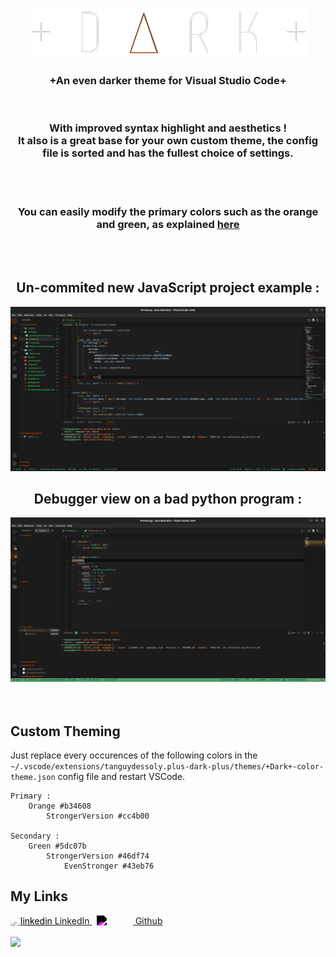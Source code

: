<p align="center">
	<a href="" rel="noopener">
	<img src="https://raw.githubusercontent.com/TanguyDessoly/plus-dark-plus/main/icons/+Dark+.png" alt="+Dark+ logo"></a>
</p>
<h3 align="center">+An even darker theme for Visual Studio Code+</h3></br>
<h3 align="center">With improved syntax highlight and aesthetics !</br> It also is a great base for your own custom theme, the config file is sorted and has the fullest choice of settings.</h3>

</br>
</br>
<h3 align="center">You can easily modify the primary colors such as the orange and green, as explained <a href="#custom">here</a> </h3></br>
</br>
<div align="center">
	<h2 align="center">Un-commited new JavaScript project example :</h2>
	<img src="https://raw.githubusercontent.com/TanguyDessoly/plus-dark-plus/main/examples/JavaScript.png">
</div>
<div align="center">
	<h2 align="center">Debugger view on a bad python program :</h2>
	<img src="https://raw.githubusercontent.com/TanguyDessoly/plus-dark-plus/main/examples/Python-With-Errors.png">
</div>
</br>
</br>

## Custom Theming
<div id='custom'>
	Just replace every occurences of the following colors in the <code>~/.vscode/extensions/tanguydessoly.plus-dark-plus/themes/+Dark+-color-theme.json</code> config file and restart VSCode.
	
	Primary : 
		Orange #b34608
			StrongerVersion #cc4b00

	Secondary : 
		Green #5dc07b
			StrongerVersion #46df74 
				EvenStronger #43eb76
</div>


## My Links
<a href="https://www.linkedin.com/tanguydessoly" rel="nofollow noreferrer">
    <img src="https://i.stack.imgur.com/gVE0j.png" style='filter: saturate(0) contrast(4) ' alt="linkedin"> LinkedIn
</a> &nbsp; 
<a href="https://github.com/tanguydessoly" rel="nofollow noreferrer">
    <img src="https://i.stack.imgur.com/tskMh.png" style='filter: invert(100%) contrast(4)' alt="github"> Github
</a>
</br>
</br>
<a href="https://www.buymeacoffee.com/Tanguy"><img src="https://img.buymeacoffee.com/button-api/?text=Buy me a coffee&emoji=☕&slug=Tanguy&button_colour=e66100&font_colour=000000&font_family=Cookie&outline_colour=000000&coffee_colour=FFDD00" /></a>
